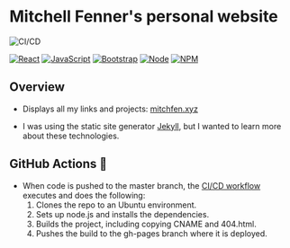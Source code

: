 # Mitchell Fenner's personal website

![CI/CD](https://github.com/mitchfen/mitchfen.github.io/workflows/CI/CD/badge.svg)

[![React](https://img.shields.io/badge/React-61DAFB?style=flat&logo=React&logoColor=black)]()
[![JavaScript](https://img.shields.io/badge/JavaScript-F7DF1E?style=flat&logo=JavaScript&logoColor=black)]()
[![Bootstrap](https://img.shields.io/badge/Bootstrap-7952B3?style=flat&logo=Bootstrap&logoColor=white)]()
[![Node](https://img.shields.io/badge/Node.js-339933?style=flat&logo=Node.js&logoColor=white)]()
[![NPM](https://img.shields.io/badge/NPM-CB3837?style=flat&logo=NPM&logoColor=white)]()

## Overview

- Displays all my links and projects: [mitchfen.xyz](https://mitchfen.xyz)

- I was using the static site generator [Jekyll](https://github.com/jekyll/jekyll), but I wanted to learn more about these technologies.

## GitHub Actions 🚀

- When code is pushed to the master branch, the [CI/CD workflow](https://github.com/mitchfen/mitchfen.github.io/actions) executes and does the following:
  1. Clones the repo to an Ubuntu environment.
  2. Sets up node.js and installs the dependencies.
  3. Builds the project, including copying CNAME and 404.html.
  4. Pushes the build to the gh-pages branch where it is deployed.
